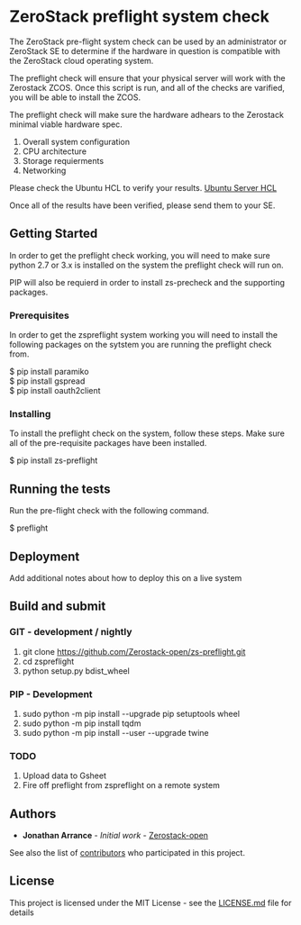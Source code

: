 ZeroStack preflight system check
================================

The ZeroStack pre-flight system check can be used by an administrator or ZeroStack SE to determine if the hardware in question is compatible with the ZeroStack cloud operating system.


The preflight check will ensure that your physical server will work with the Zerostack ZCOS. Once this script is run, and
all of the checks are varified, you will be able to install the ZCOS.


The preflight check will make sure the hardware adhears to the Zerostack minimal viable hardware spec.


1. Overall system configuration
2. CPU architecture
3. Storage requierments
4. Networking


Please check the Ubuntu HCL to verify your results.
[Ubuntu Server HCL](https://certification.ubuntu.com/server/)


Once all of the results have been verified, please send them to your SE.

Getting Started
---------------

In order to get the preflight check working, you will need to make sure python 2.7 or 3.x is installed on the system the preflight check will run on.


PIP will also be requierd in order to install zs-precheck and the supporting packages.


### Prerequisites

In order to get the zspreflight system working you will need to install the following packages on the sytstem you are running the preflight check from.
<br />

$ pip install paramiko
<br />
$ pip install gspread
<br />
$ pip install oauth2client

### Installing

To install the preflight check on the system, follow these steps. Make sure all of the pre-requisite packages have been installed.
<br />

$ pip install zs-preflight

## Running the tests

Run the pre-flight check with the following command.
<br />

$ preflight

## Deployment

Add additional notes about how to deploy this on a live system

## Build and submit
### GIT - development / nightly

1. git clone https://github.com/Zerostack-open/zs-preflight.git
2. cd zspreflight
3. python setup.py bdist_wheel

### PIP - Development

1. sudo python -m pip install --upgrade pip setuptools wheel
2. sudo python -m pip install tqdm
3. sudo python -m pip install --user --upgrade twine

### TODO
1. Upload data to Gsheet
2. Fire off preflight from zspreflight on a remote system

## Authors

* **Jonathan Arrance** - *Initial work* - [Zerostack-open](https://github.com/Zerostack-open)

See also the list of [contributors](https://github.com/JonathanArrance) who participated in this project.

## License

This project is licensed under the MIT License - see the [LICENSE.md](LICENSE.md) file for details